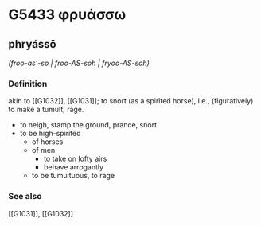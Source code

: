 # G5433 φρυάσσω

## phryássō

_(froo-as'-so | froo-AS-soh | fryoo-AS-soh)_

### Definition

akin to [[G1032]], [[G1031]]; to snort (as a spirited horse), i.e., (figuratively) to make a tumult; rage.

- to neigh, stamp the ground, prance, snort
- to be high-spirited
  - of horses
  - of men
    - to take on lofty airs
    - behave arrogantly
  - to be tumultuous, to rage

### See also

[[G1031]], [[G1032]]

